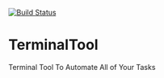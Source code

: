 
[![Build Status](https://travis-ci.org/dumrich/TerminalTool.svg?branch=master)](https://travis-ci.org/dumrich/TerminalTool)

# TerminalTool
Terminal Tool To Automate All of Your Tasks
